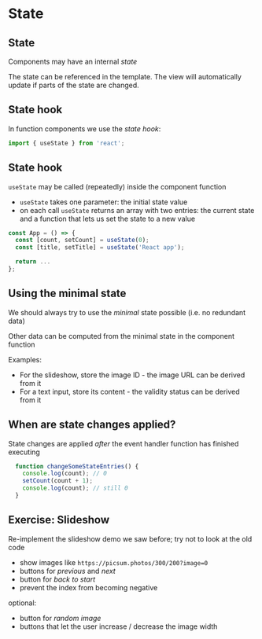 # State

## State

Components may have an internal _state_

The state can be referenced in the template. The view will automatically update if parts of the state are changed.

## State hook

In function components we use the _state hook_:

```js
import { useState } from 'react';
```

## State hook

`useState` may be called (repeatedly) inside the component function

- `useState` takes one parameter: the initial state value
- on each call `useState` returns an array with two entries: the current state and a function that lets us set the state to a new value

```js
const App = () => {
  const [count, setCount] = useState(0);
  const [title, setTitle] = useState('React app');

  return ...
};
```

## Using the minimal state

We should always try to use the _minimal_ state possible (i.e. no redundant data)

Other data can be computed from the minimal state in the component function

Examples:

- For the slideshow, store the image ID - the image URL can be derived from it
- For a text input, store its content - the validity status can be derived from it

## When are state changes applied?

State changes are applied _after_ the event handler function has finished executing

<!-- prettier-ignore -->
```js
  function changeSomeStateEntries() {
    console.log(count); // 0
    setCount(count + 1);
    console.log(count); // still 0
  }
```

## Exercise: Slideshow

Re-implement the slideshow demo we saw before; try not to look at the old code

- show images like `https://picsum.photos/300/200?image=0`
- buttons for _previous_ and _next_
- button for _back to start_
- prevent the index from becoming negative

optional:

- button for _random image_
- buttons that let the user increase / decrease the image width
